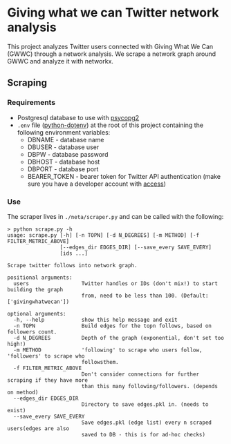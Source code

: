 # Giving what we can Twitter network analysis

This project analyzes Twitter users connected with Giving What We Can (GWWC) through a
network analysis. We scrape a network graph around GWWC and analyze it with networkx.

## Scraping

### Requirements

* Postgresql database to use with [psycopg2](https://www.psycopg.org/)
* `.env` file ([python-dotenv](https://github.com/theskumar/python-dotenv)) at the root of this project containing the following environment variables:
    - DBNAME - database name
    - DBUSER - database user
    - DBPW   - database password
    - DBHOST - database host
    - DBPORT - database port
    - BEARER_TOKEN - bearer token for Twitter API authentication (make sure you have a developer account with [access](https://developer.twitter.com/en/products/twitter-api))

### Use

The scraper lives in `./neta/scraper.py` and can be called with the following:

```
> python scrape.py -h
usage: scrape.py [-h] [-n TOPN] [-d N_DEGREES] [-m METHOD] [-f FILTER_METRIC_ABOVE]
                 [--edges_dir EDGES_DIR] [--save_every SAVE_EVERY]
                 [ids ...]

Scrape twitter follows into network graph.

positional arguments:
  users                 Twitter handles or IDs (don't mix!) to start building the graph
                        from, need to be less than 100. (Default: ['givingwhatwecan'])

optional arguments:
  -h, --help            show this help message and exit
  -n TOPN               Build edges for the topn follows, based on followers count.
  -d N_DEGREES          Depth of the graph (exponential, don't set too high!)
  -m METHOD             'following' to scrape who users follow, 'followers' to scrape who
                        followsthem.
  -f FILTER_METRIC_ABOVE
                        Don't consider connections for further scraping if they have more
                        than this many following/followers. (depends on method)
  --edges_dir EDGES_DIR
                        Directory to save edges.pkl in. (needs to exist)
  --save_every SAVE_EVERY
                        Save edges.pkl (edge list) every n scraped users(edges are also
                        saved to DB - this is for ad-hoc checks)
```
